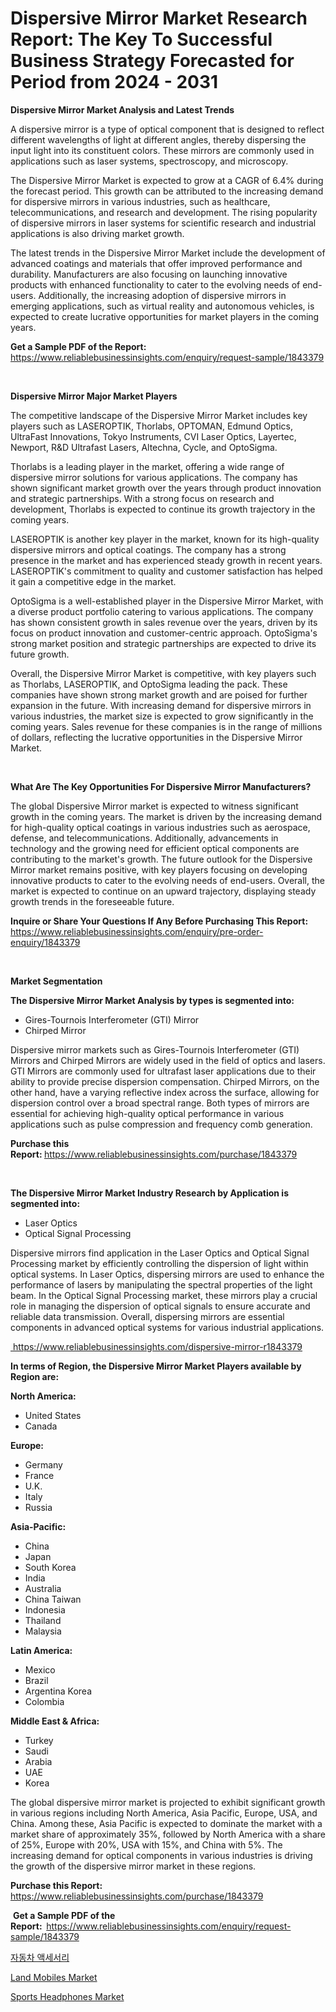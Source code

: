 <p><h1>Dispersive Mirror Market Research Report: The Key To Successful Business Strategy Forecasted for Period from 2024 - 2031</h1></p><p><strong>Dispersive Mirror Market Analysis and Latest Trends</strong></p>
<p><p>A dispersive mirror is a type of optical component that is designed to reflect different wavelengths of light at different angles, thereby dispersing the input light into its constituent colors. These mirrors are commonly used in applications such as laser systems, spectroscopy, and microscopy.</p><p>The Dispersive Mirror Market is expected to grow at a CAGR of 6.4% during the forecast period. This growth can be attributed to the increasing demand for dispersive mirrors in various industries, such as healthcare, telecommunications, and research and development. The rising popularity of dispersive mirrors in laser systems for scientific research and industrial applications is also driving market growth.</p><p>The latest trends in the Dispersive Mirror Market include the development of advanced coatings and materials that offer improved performance and durability. Manufacturers are also focusing on launching innovative products with enhanced functionality to cater to the evolving needs of end-users. Additionally, the increasing adoption of dispersive mirrors in emerging applications, such as virtual reality and autonomous vehicles, is expected to create lucrative opportunities for market players in the coming years.</p></p>
<p><strong>Get a Sample PDF of the Report:&nbsp;</strong> <a href="https://www.reliablebusinessinsights.com/enquiry/request-sample/1843379">https://www.reliablebusinessinsights.com/enquiry/request-sample/1843379</a></p>
<p>&nbsp;</p>
<p><strong>Dispersive Mirror Major Market Players</strong></p>
<p><p>The competitive landscape of the Dispersive Mirror Market includes key players such as LASEROPTIK, Thorlabs, OPTOMAN, Edmund Optics, UltraFast Innovations, Tokyo Instruments, CVI Laser Optics, Layertec, Newport, R&D Ultrafast Lasers, Altechna, Cycle, and OptoSigma.</p><p>Thorlabs is a leading player in the market, offering a wide range of dispersive mirror solutions for various applications. The company has shown significant market growth over the years through product innovation and strategic partnerships. With a strong focus on research and development, Thorlabs is expected to continue its growth trajectory in the coming years.</p><p>LASEROPTIK is another key player in the market, known for its high-quality dispersive mirrors and optical coatings. The company has a strong presence in the market and has experienced steady growth in recent years. LASEROPTIK's commitment to quality and customer satisfaction has helped it gain a competitive edge in the market.</p><p>OptoSigma is a well-established player in the Dispersive Mirror Market, with a diverse product portfolio catering to various applications. The company has shown consistent growth in sales revenue over the years, driven by its focus on product innovation and customer-centric approach. OptoSigma's strong market position and strategic partnerships are expected to drive its future growth.</p><p>Overall, the Dispersive Mirror Market is competitive, with key players such as Thorlabs, LASEROPTIK, and OptoSigma leading the pack. These companies have shown strong market growth and are poised for further expansion in the future. With increasing demand for dispersive mirrors in various industries, the market size is expected to grow significantly in the coming years. Sales revenue for these companies is in the range of millions of dollars, reflecting the lucrative opportunities in the Dispersive Mirror Market.</p></p>
<p>&nbsp;</p>
<p><strong>What Are The Key Opportunities For Dispersive Mirror Manufacturers?</strong></p>
<p><p>The global Dispersive Mirror market is expected to witness significant growth in the coming years. The market is driven by the increasing demand for high-quality optical coatings in various industries such as aerospace, defense, and telecommunications. Additionally, advancements in technology and the growing need for efficient optical components are contributing to the market's growth. The future outlook for the Dispersive Mirror market remains positive, with key players focusing on developing innovative products to cater to the evolving needs of end-users. Overall, the market is expected to continue on an upward trajectory, displaying steady growth trends in the foreseeable future.</p></p>
<p><strong>Inquire or Share Your Questions If Any Before Purchasing This Report:</strong> <a href="https://www.reliablebusinessinsights.com/enquiry/pre-order-enquiry/1843379">https://www.reliablebusinessinsights.com/enquiry/pre-order-enquiry/1843379</a></p>
<p>&nbsp;</p>
<p><strong>Market Segmentation</strong></p>
<p><strong>The Dispersive Mirror Market Analysis by types is segmented into:</strong></p>
<p><ul><li>Gires-Tournois Interferometer (GTI) Mirror</li><li>Chirped Mirror</li></ul></p>
<p><p>Dispersive mirror markets such as Gires-Tournois Interferometer (GTI) Mirrors and Chirped Mirrors are widely used in the field of optics and lasers. GTI Mirrors are commonly used for ultrafast laser applications due to their ability to provide precise dispersion compensation. Chirped Mirrors, on the other hand, have a varying reflective index across the surface, allowing for dispersion control over a broad spectral range. Both types of mirrors are essential for achieving high-quality optical performance in various applications such as pulse compression and frequency comb generation.</p></p>
<p><strong>Purchase this Report:&nbsp;</strong><a href="https://www.reliablebusinessinsights.com/purchase/1843379">https://www.reliablebusinessinsights.com/purchase/1843379</a></p>
<p>&nbsp;</p>
<p><strong>The Dispersive Mirror Market Industry Research by Application is segmented into:</strong></p>
<p><ul><li>Laser Optics</li><li>Optical Signal Processing</li></ul></p>
<p><p>Dispersive mirrors find application in the Laser Optics and Optical Signal Processing market by efficiently controlling the dispersion of light within optical systems. In Laser Optics, dispersing mirrors are used to enhance the performance of lasers by manipulating the spectral properties of the light beam. In the Optical Signal Processing market, these mirrors play a crucial role in managing the dispersion of optical signals to ensure accurate and reliable data transmission. Overall, dispersing mirrors are essential components in advanced optical systems for various industrial applications.</p></p>
<p><a href="https://www.reliablebusinessinsights.com/dispersive-mirror-r1843379">&nbsp;https://www.reliablebusinessinsights.com/dispersive-mirror-r1843379</a></p>
<p><strong>In terms of Region, the Dispersive Mirror Market Players available by Region are:</strong></p>
<p>
    <p> <strong> North America: </strong>
        <ul>
            <li>United States</li>
            <li>Canada</li>
        </ul>
        </p> 
    <p> <strong> Europe: </strong>
        <ul>
            <li>Germany</li>
            <li>France</li>
            <li>U.K.</li>
            <li>Italy</li>
            <li>Russia</li>
        </ul>
        </p> 
    <p> <strong> Asia-Pacific: </strong>
        <ul>
            <li>China</li>
            <li>Japan</li>
            <li>South Korea</li>
            <li>India</li>
            <li>Australia</li>
            <li>China Taiwan</li>
            <li>Indonesia</li>
            <li>Thailand</li>
            <li>Malaysia</li>
        </ul>
        </p> 
    <p> <strong> Latin America: </strong>
        <ul>
            <li>Mexico</li>
            <li>Brazil</li>
            <li>Argentina Korea</li>
            <li>Colombia</li>
        </ul>
        </p> 
    <p> <strong> Middle East & Africa: </strong>
        <ul>
            <li>Turkey</li>
            <li>Saudi</li>
            <li>Arabia</li>
            <li>UAE</li>
            <li>Korea</li>
        </ul>
    </p>
    </p>
<p><p>The global dispersive mirror market is projected to exhibit significant growth in various regions including North America, Asia Pacific, Europe, USA, and China. Among these, Asia Pacific is expected to dominate the market with a market share of approximately 35%, followed by North America with a share of 25%, Europe with 20%, USA with 15%, and China with 5%. The increasing demand for optical components in various industries is driving the growth of the dispersive mirror market in these regions.</p></p>
<p><strong>Purchase this Report: </strong><a href="https://www.reliablebusinessinsights.com/purchase/1843379">https://www.reliablebusinessinsights.com/purchase/1843379</a></p>
<p>&nbsp;<strong>Get a Sample PDF of the Report:&nbsp;&nbsp;</strong><a href="https://www.reliablebusinessinsights.com/enquiry/request-sample/1843379">https://www.reliablebusinessinsights.com/enquiry/request-sample/1843379</a></p>
<p><strong></strong></p>
<p><p><a href="https://github.com/ahmadrevanz10/Market-Research-Report-List-1/blob/main/1732310158014.md">자동차 액세서리</a></p><p><a href="https://github.com/marlinacrngin/Market-Research-Report-List-1/blob/main/land-mobiles-market.md">Land Mobiles Market</a></p><p><a href="https://github.com/KeeganBarrows2023/Market-Research-Report-List-1/blob/main/sports-headphones-market.md">Sports Headphones Market</a></p></p>